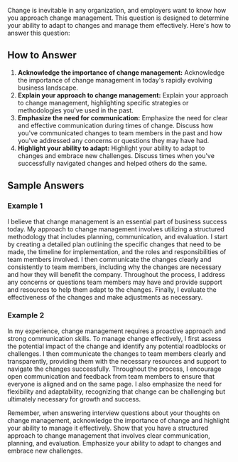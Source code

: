 
Change is inevitable in any organization, and employers want to know how you approach change management. This question is designed to determine your ability to adapt to changes and manage them effectively. Here's how to answer this question:

How to Answer
-------------

1. **Acknowledge the importance of change management:** Acknowledge the importance of change management in today's rapidly evolving business landscape.
2. **Explain your approach to change management:** Explain your approach to change management, highlighting specific strategies or methodologies you've used in the past.
3. **Emphasize the need for communication:** Emphasize the need for clear and effective communication during times of change. Discuss how you've communicated changes to team members in the past and how you've addressed any concerns or questions they may have had.
4. **Highlight your ability to adapt:** Highlight your ability to adapt to changes and embrace new challenges. Discuss times when you've successfully navigated changes and helped others do the same.

Sample Answers
--------------

### Example 1

I believe that change management is an essential part of business success today. My approach to change management involves utilizing a structured methodology that includes planning, communication, and evaluation. I start by creating a detailed plan outlining the specific changes that need to be made, the timeline for implementation, and the roles and responsibilities of team members involved. I then communicate the changes clearly and consistently to team members, including why the changes are necessary and how they will benefit the company. Throughout the process, I address any concerns or questions team members may have and provide support and resources to help them adapt to the changes. Finally, I evaluate the effectiveness of the changes and make adjustments as necessary.

### Example 2

In my experience, change management requires a proactive approach and strong communication skills. To manage change effectively, I first assess the potential impact of the change and identify any potential roadblocks or challenges. I then communicate the changes to team members clearly and transparently, providing them with the necessary resources and support to navigate the changes successfully. Throughout the process, I encourage open communication and feedback from team members to ensure that everyone is aligned and on the same page. I also emphasize the need for flexibility and adaptability, recognizing that change can be challenging but ultimately necessary for growth and success.

Remember, when answering interview questions about your thoughts on change management, acknowledge the importance of change and highlight your ability to manage it effectively. Show that you have a structured approach to change management that involves clear communication, planning, and evaluation. Emphasize your ability to adapt to changes and embrace new challenges.
